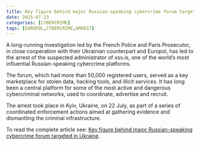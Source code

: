 ```yaml
---
title: Key figure behind major Russian-speaking cybercrime forum targeted in Ukraine
date: 2025-07-23
categories: [CYBERCRIME]
tags: [EUROPOL,CYBERCRIME,ARREST]
---
```


A long-running investigation led by the French Police and Paris Prosecutor, in close cooperation with their Ukrainian counterpart and Europol, has led to the arrest of the suspected administrator of xss.is, one of the world’s most influential Russian-speaking cybercrime platforms.

The forum, which had more than 50,000 registered users, served as a key marketplace for stolen data, hacking tools, and illicit services. It has long been a central platform for some of the most active and dangerous cybercriminal networks, used to coordinate, advertise and recruit.

The arrest took place in Kyiv, Ukraine, on 22 July, as part of a series of coordinated enforcement actions aimed at gathering evidence and dismantling the criminal infrastructure.

To read the complete article see: [Key figure behind major Russian-speaking cybercrime forum targeted in Ukraine](https://www.europol.europa.eu/media-press/newsroom/news/key-figure-behind-major-russian-speaking-cybercrime-forum-targeted-in-ukraine).